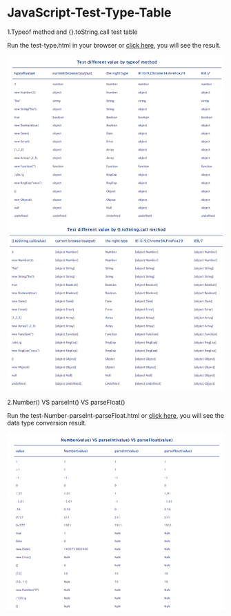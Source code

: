 JavaScript-Test-Type-Table
==========================

1.Typeof method and {}.toString.call test table

Run the test-type.html in your browser or [click here][1], you will see the result.  

![image](https://raw.githubusercontent.com/hjzheng/JavaScript-Test-Type-Table/master/typeof.png)
![image](https://raw.githubusercontent.com/hjzheng/JavaScript-Test-Type-Table/master/toStringCall.png)

2.Number() VS parseInt() VS parseFloat()

Run the test-Number-parseInt-parseFloat.html or [click here][2], you will see the data type conversion result.

![image](https://raw.githubusercontent.com/hjzheng/JavaScript-Test-Type-Table/master/number-parseInt-parseFloat.png)

[1]:http://get-set.cn/wordpress/JavaScript-Test-Type-Table/test-type.html
[2]:http://get-set.cn/wordpress/JavaScript-Test-Type-Table/test-Number-parseInt-parseFloat.html